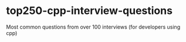 # top250-cpp-interview-questions
Most common questions from over 100 interviews (for developers using cpp)